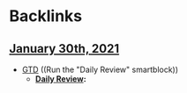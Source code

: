 
# Backlinks
## [January 30th, 2021](<January 30th, 2021.md>)
- [GTD](<GTD.md>) ((Run the "Daily Review" smartblock))  
    - **[Daily Review](<Daily Review.md>):**

